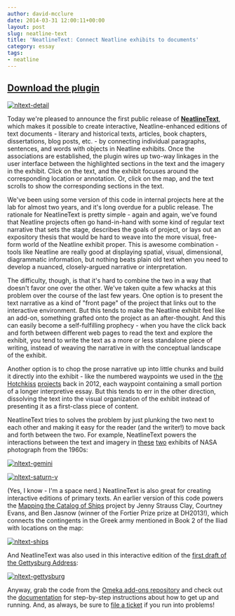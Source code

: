 ```yaml
---
author: david-mcclure
date: 2014-03-31 12:00:11+00:00
layout: post
slug: neatline-text
title: 'NeatlineText: Connect Neatline exhibits to documents'
category: essay
tags:
- neatline
---
```


## [Download the plugin](http://omeka.org/add-ons/plugins/neatlinetext)



[![nltext-detail](http://static.scholarslab.org/wp-content/uploads/2014/03/nltext-detail-1024x442.jpg)](http://omeka.org/add-ons/plugins/neatlinetext)

Today we're pleased to announce the first public release of **[NeatlineText](http://omeka.org/add-ons/plugins/neatlinetext)**, which makes it possible to create interactive, Neatline-enhanced editions of text documents - literary and historical texts, articles, book chapters, dissertations, blog posts, etc. - by connecting individual paragraphs, sentences, and words with objects in Neatline exhibits. Once the associations are established, the plugin wires up two-way linkages in the user interface between the highlighted sections in the text and the imagery in the exhibit. Click on the text, and the exhibit focuses around the corresponding location or annotation. Or, click on the map, and the text scrolls to show the corresponding sections in the text.

We've been using some version of this code in internal projects here at the lab for almost two years, and it's long overdue for a public release. The rationale for NeatlineText is pretty simple - again and again, we've found that Neatline projects often go hand-in-hand with some kind of regular text narrative that sets the stage, describes the goals of project, or lays out an expository thesis that would be hard to weave into the more visual, free-form world of the Neatline exhibit proper. This is awesome combination - tools like Neatline are really good at displaying spatial, visual, dimensional, diagrammatic information, but nothing beats plain old text when you need to develop a nuanced, closely-argued narrative or interpretation.

The difficulty, though, is that it's hard to combine the two in a way that doesn't favor one over the other. We've taken quite a few whacks at this problem over the course of the last few years. One option is to present the text narrative as a kind of "front page" of the project that links out to the interactive environment. But this tends to make the Neatline exhibit feel like an add-on, something grafted onto the project as an after-thought. And this can easily become a self-fulfilling prophecy - when you have the click back and forth between different web pages to read the text and explore the exhibit, you tend to write the text as a more or less standalone piece of writing, instead of weaving the narrative in with the conceptual landscape of the exhibit.

Another option is to chop the prose narrative up into little chunks and build it directly into the exhibit - like the numbered waypoints we used in the [the](http://hotchkiss.neatline.org/neatline-exhibits/show/chancellorsville-may-2-1863-132/fullscreen) [Hotchkiss](http://hotchkiss.neatline.org/neatline-exhibits/show/battle-of-chancellorsville/fullscreen) [projects](http://hotchkiss.neatline.org/neatline-exhibits/show/my-dear-little-nelly/fullscreen) back in 2012, each waypoint containing a small portion of a longer interpretive essay. But this tends to err in the other direction, dissolving the text into the visual organization of the exhibit instead of presenting it as a first-class piece of content.

NeatlineText tries to solves the problem by just plunking the two next to each other and making it easy for the reader (and the writer!) to move back and forth between the two. For example, NeatlineText powers the interactions between the text and imagery in [these](http://neatline.dclure.org/neatline/show/gemini-over-baja-california) [two](http://neatline.dclure.org/neatline/show/saturn-v-stage-2) exhibits of NASA photograph from the 1960s:

[![nltext-gemini](http://static.scholarslab.org/wp-content/uploads/2014/03/nltext-gemini-1024x619.jpg)](http://dclure.org/logs/project-gemini-over-baja-california/)

[![nltext-saturn-v](http://static.scholarslab.org/wp-content/uploads/2014/03/nltext-saturn-v-1024x615.jpg)](http://neatline.dclure.org/neatline/show/saturn-v-stage-2)

(Yes, I know - I'm a space nerd.) NeatlineText is also great for creating interactive editions of primary texts. An earlier version of this code powers the [Mapping the Catalog of Ships](http://ships.lib.virginia.edu/neatline-editions/271) project by Jenny Strauss Clay, Courtney Evans, and Ben Jasnow (winner of the Fortier Prize prize at DH2013!), which connects the contingents in the Greek army mentioned in Book 2 of the Iliad with locations on the map:

[![nltext-ships](http://static.scholarslab.org/wp-content/uploads/2014/03/nltext-ships-1024x614.jpg)](http://ships.lib.virginia.edu/neatline-editions/271)

And NeatlineText was also used in this interactive edition of the [first draft of the Gettysburg Address](http://neatline.dclure.org/neatline/show/gettysburg-address):

[![nltext-gettysburg](http://static.scholarslab.org/wp-content/uploads/2014/03/nltext-gettysburg-1024x611.jpg)](http://dclure.org/logs/nicolay-copy-gettysburg-address/)

Anyway, grab the code from the [Omeka add-ons repository](http://omeka.org/add-ons/plugins/neatlinetext) and check out the [documentation](https://github.com/scholarslab/nl-widget-Text#neatlinetext) for step-by-step instructions about how to get up and running. And, as always, be sure to [file a ticket](https://github.com/scholarslab/nl-widget-Text/issues) if you run into problems!
